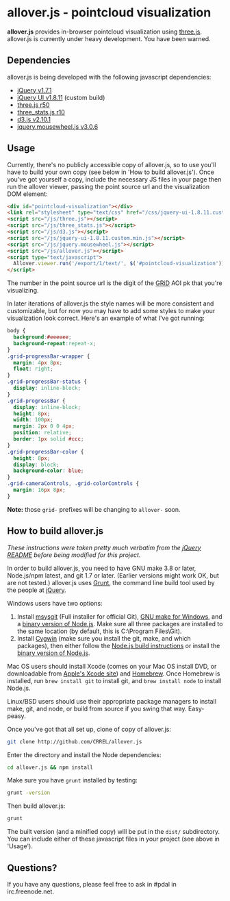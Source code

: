 allover.js - pointcloud visualization
=====================================

**allover.js** provides in-browser pointcloud visualization using [three.js](http://mrdoob.github.com/three.js/). allover.js is currently under heavy development. You have been warned.

Dependencies
------------

allover.js is being developed with the following javascript dependencies:

* [jQuery v1.7.1](https://github.com/jquery/jquery/tree/1.7.1)
* [jQuery UI v1.8.11](https://github.com/jquery/jquery-ui/tree/1.8.11) (custom build)
* [three.js r50](https://github.com/mrdoob/three.js/tree/r50)
* [three_stats.js r10](https://github.com/mrdoob/stats.js/tree/r10)
* [d3.js v2.10.1](https://github.com/mbostock/d3/tree/v2.10.1)
* [jquery.mousewheel.js v3.0.6](https://github.com/brandonaaron/jquery-mousewheel/tree/3.0.6)


Usage
-----

Currently, there's no publicly accessible copy of allover.js, so to use you'll have to build your own copy (see below in 'How to build allover.js'). Once you've got yourself a copy, include the necessary JS files in your page then run the allover viewer, passing the point source url and the visualization DOM element:

```html
<div id="pointcloud-visualization"></div>
<link rel="stylesheet" type="text/css" href="/css/jquery-ui-1.8.11.custom.css">
<script src="/js/three.js"></script>
<script src="/js/three_stats.js"></script>
<script src="/js/d3.js"></script>
<script src="/js/jquery-ui-1.8.11.custom.min.js"></script>
<script src="/js/jquery.mousewheel.js"></script>
<script src="/js/allover.js"></script>
<script type="text/javascript">
  Allover.viewer.run('/export/1/text/', $('#pointcloud-visualization'));
</script>
```

The number in the point source url is the digit of the [GRiD](http://github.com/CRREL/GRiD) AOI pk that you're visualizing.

In later iterations of allover.js the style names will be more consistent and customizable, but for now you may have to add some styles to make your visualization look correct. Here's an example of what I've got running:

```css
body {
  background:#eeeeee;
  background-repeat:repeat-x;
}
.grid-progressBar-wrapper {
  margin: 4px 8px;
  float: right;
}
.grid-progressBar-status {
  display: inline-block;
}
.grid-progressBar {
  display: inline-block;
  height: 8px;
  width: 100px;
  margin: 2px 0 0 4px;
  position: relative;
  border: 1px solid #ccc;
}
.grid-progressBar-color {
  height: 8px;
  display: block;
  background-color: blue;
}
.grid-cameraControls, .grid-colorControls {
  margin: 16px 8px;
}
```

**Note:** those `grid-` prefixes will be changing to `allover-` soon.


How to build allover.js
-----------------------

*These instructions were taken pretty much verbatim from the <a href="https://github.com/jquery/jquery/blob/master/README.md">jQuery README</a> before being modified for this project.*

In order to build allover.js, you need to have GNU make 3.8 or later, Node.js/npm latest, and git 1.7 or later. (Earlier versions might work OK, but are not tested.) allover.js uses [Grunt](http://gruntjs.com/), the command line build tool used by the people at [jQuery](http://jquery.com/).

Windows users have two options:

1. Install [msysgit](https://code.google.com/p/msysgit/) (Full installer for official Git),
   [GNU make for Windows](http://gnuwin32.sourceforge.net/packages/make.htm), and a
   [binary version of Node.js](http://node-js.prcn.co.cc/). Make sure all three packages are installed to the same
   location (by default, this is C:\Program Files\Git).
2. Install [Cygwin](http://cygwin.com/) (make sure you install the git, make, and which packages), then either follow
   the [Node.js build instructions](https://github.com/ry/node/wiki/Building-node.js-on-Cygwin-%28Windows%29) or install
   the [binary version of Node.js](http://node-js.prcn.co.cc/).

Mac OS users should install Xcode (comes on your Mac OS install DVD, or downloadable from
[Apple's Xcode site](http://developer.apple.com/technologies/xcode.html)) and
[Homebrew](http://mxcl.github.com/homebrew/). Once Homebrew is installed, run `brew install git` to install git,
and `brew install node` to install Node.js.

Linux/BSD users should use their appropriate package managers to install make, git, and node, or build from source
if you swing that way. Easy-peasy.

Once you've got that all set up, clone of copy of allover.js:

```bash
git clone http://github.com/CRREL/allover.js
```

Enter the directory and install the Node dependencies:

```bash
cd allover.js && npm install
```

Make sure you have `grunt` installed by testing:

```bash
grunt -version
```

Then build allover.js:

```bash
grunt
```

The built version (and a minified copy) will be put in the `dist/` subdirectory. You can include either of these javascript files in your project (see above in 'Usage').


Questions?
----------

If you have any questions, please feel free to ask in #pdal in irc.freenode.net.

